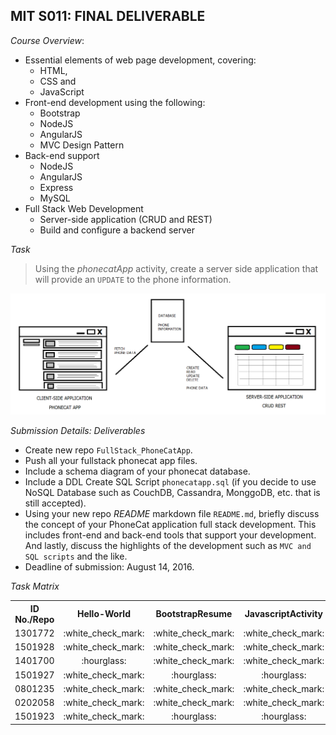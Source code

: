 ## MIT S011: FINAL DELIVERABLE

_Course Overview_:

 * Essential elements of web page development, covering:
 	* HTML,
 	* CSS and
 	* JavaScript
 * Front-end development using the following: 	
 	* Bootstrap
 	* NodeJS
 	* AngularJS
 	* MVC Design Pattern
 * Back-end support
 	* NodeJS
 	* AngularJS
 	* Express
 	* MySQL
 * Full Stack Web Development
 	* Server-side application (CRUD and REST)
 	* Build and configure a backend server

_Task_

>Using the _phonecatApp_ activity, create a server side application that will provide an ```UPDATE``` to the phone information.


![fullstack](https://github.com/clydeatuic/angularjsbasics/blob/master/fullstack.png?raw=true)


_Submission Details: Deliverables_

 * Create new repo ```FullStack_PhoneCatApp```.
 * Push all your fullstack phonecat app files.
 * Include a schema diagram of your phonecat database.
 * Include a DDL Create SQL Script ```phonecatapp.sql``` (if you decide to use NoSQL Database such as CouchDB, Cassandra, MonggoDB, etc. that is still accepted).
 * Using your new repo _README_ markdown file ```README.md```, briefly discuss the concept of your PhoneCat application full stack development. This includes front-end and back-end tools that support your development. And lastly, discuss the highlights of the development such as ```MVC and SQL scripts``` and the like.
 * Deadline of submission: August 14, 2016.

_Task Matrix_

<table>
	<tr>
    <th>ID No./Repo</th>
    <th>Hello-World</th>
    <th>BootstrapResume</th>
    <th>JavascriptActivity</th>
    <th>AngularJSPhonecat</th>
    <th>FullStack_PhoneCatApp</th>
    </tr>
    <tr>
    <td align="center">1301772<!--DIONALDO,GLESTER--></td>
    <td align="center">:white_check_mark:</td>
    <td align="center">:white_check_mark:</td>
    <td align="center">:white_check_mark:</td>
    <td align="center">:hourglass:</td>
    <td align="center">:hourglass:</td>
    </tr>
    <tr>
    <td align="center">1501928<!--LASCO,CINDY--></td>
    <td align="center">:white_check_mark:</td>
    <td align="center">:white_check_mark:</td>
    <td align="center">:white_check_mark:</td>
    <td align="center">:white_check_mark:</td>
    <td align="center">:hourglass:</td>
    </tr>   
    <tr>
    <td align="center">1401700<!--MOCOY,JEFFREY--></td>
    <td align="center">:hourglass:</td>
    <td align="center">:white_check_mark:</td>
    <td align="center">:white_check_mark:</td>
    <td align="center">:hourglass:</td>
    <td align="center">:hourglass:</td>
    </tr>    
    <tr>
    <td align="center">1501927<!--PALMIANO,DANVER--></td>
    <td align="center">:white_check_mark:</td>
    <td align="center">:hourglass:</td>
    <td align="center">:hourglass:</td>
    <td align="center">:hourglass:</td>
    <td align="center">:hourglass:</td>
    </tr>
    <tr>
    <td align="center">0801235<!--RIVERA,KEVIN--></td>
    <td align="center">:white_check_mark:</td>
    <td align="center">:white_check_mark:</td>
    <td align="center">:white_check_mark:</td>
    <td align="center">:white_check_mark:</td>
    <td align="center">:hourglass:</td>
    </tr>    
    <tr>
    <td align="center">0202058<!--SANTIAGO,EDUARDO--></td>
    <td align="center">:white_check_mark:</td>
    <td align="center">:white_check_mark:</td>
    <td align="center">:white_check_mark:</td>
    <td align="center">:white_check_mark:</td>
    <td align="center">:hourglass:</td>
    </tr>    
    <tr>
    <td align="center">1501923<!--TALEON,REYMAR--></td>
    <td align="center">:white_check_mark:</td>
    <td align="center">:hourglass:</td>
    <td align="center">:hourglass:</td>
    <td align="center">:hourglass:</td>
    <td align="center">:hourglass:</td>
    </tr>    
</table>
